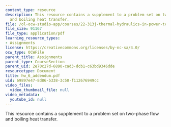 ```yaml
---
content_type: resource
description: This resource contains a supplement to a problem set on two-phase flow
  and boiling heat transfer.
file: /ol-ocw-studio-app/courses/22-313j-thermal-hydraulics-in-power-technology-spring-2007/69897e478d86b3383c50f112676949cc_hw_6_addendum.pdf
file_size: 91167
file_type: application/pdf
learning_resource_types:
- Assignments
license: https://creativecommons.org/licenses/by-nc-sa/4.0/
ocw_type: OCWFile
parent_title: Assignments
parent_type: CourseSection
parent_uid: 2e70c27d-6890-cad3-dcb1-c63bd9346dde
resourcetype: Document
title: hw_6_addendum.pdf
uid: 69897e47-8d86-b338-3c50-f112676949cc
video_files:
  video_thumbnail_file: null
video_metadata:
  youtube_id: null
---
```

This resource contains a supplement to a problem set on two-phase flow and boiling heat transfer.